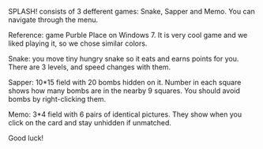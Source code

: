 SPLASH! consists of 3 defferent games: Snake, Sapper and Memo. You can navigate through the menu.

Reference: game Purble Place on Windows 7. It is very cool game and we liked playing it, so we chose similar colors.

Snake: you move tiny hungry snake so it eats and earns points for you. There are 3 levels, and speed changes with them.

Sapper: 10*15 field with 20 bombs hidden on it. Number in each square shows how many bombs are in the nearby 9 squares. You should avoid bombs by right-clicking them.

Memo: 3*4 field with 6 pairs of identical pictures. They show when you click on the card and stay unhidden if unmatched.

Good luck!
